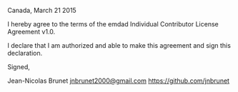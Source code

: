 Canada, March 21 2015

I hereby agree to the terms of the emdad Individual Contributor License
Agreement v1.0.

I declare that I am authorized and able to make this agreement and sign this
declaration.

Signed,

Jean-Nicolas Brunet jnbrunet2000@gmail.com https://github.com/jnbrunet
